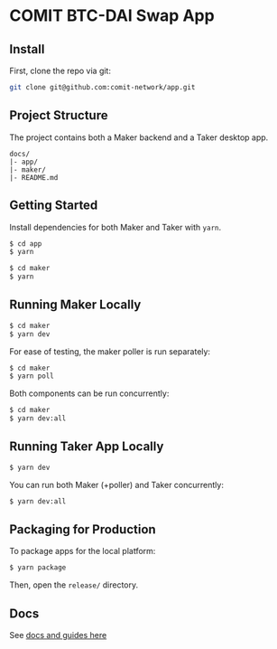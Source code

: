 # COMIT BTC-DAI Swap App

## Install

First, clone the repo via git:

```bash
git clone git@github.com:comit-network/app.git
```

## Project Structure

The project contains both a Maker backend and a Taker desktop app.

```
docs/
|- app/
|- maker/
|- README.md
```

## Getting Started

Install dependencies for both Maker and Taker with `yarn`.

```bash
$ cd app
$ yarn
```

```bash
$ cd maker
$ yarn
```

## Running Maker Locally

```bash
$ cd maker
$ yarn dev
```

For ease of testing, the maker poller is run separately:

```bash
$ cd maker
$ yarn poll
```

Both components can be run concurrently:

```bash
$ cd maker
$ yarn dev:all
```

## Running Taker App Locally

```bash
$ yarn dev
```

You can run both Maker (+poller) and Taker concurrently:

```bash
$ yarn dev:all
```

## Packaging for Production

To package apps for the local platform:

```bash
$ yarn package
```

Then, open the `release/` directory.

## Docs

See [docs and guides here](https://electron-react-boilerplate.js.org/docs/installation)
